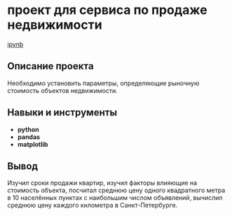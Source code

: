 # проект для сервиса по продаже недвижимости


[ipynb](https://github.com/evrab222/My_projects/blob/master/Проект%20для%20сервиса%20по%20продаже%20недвижимости/P2_Portfolio.ipynb)

## Описание проекта

Необходимо установить параметры, определяющие рыночную стоимость объектов недвижимости. 


## Навыки и инструменты

- **python**
- **pandas**
- **matplotlib**


## Вывод

Изучил сроки продажи квартир, изучил факторы влияющие на стоимость объекта, посчитал среднюю цену одного квадратного метра в 10 населённых пунктах с наибольшим числом объявлений, вычислил среднюю цену каждого километра в Санкт-Петербурге. 